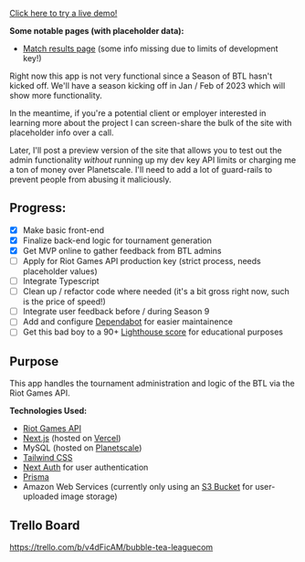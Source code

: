 [Click here to try a live demo!](https://bubble-tea-league.vercel.app/)

**Some notable pages (with placeholder data):**
- [Match results page](https://bubble-tea-league-4temqtag2-nicholasewing.vercel.app/match-results/11) (some info missing due to limits of development key!)

Right now this app is not very functional since a Season of BTL hasn't kicked off. We'll have a season kicking off in Jan / Feb of 2023 which will show more functionality.

In the meantime, if you're a potential client or employer interested in learning more about the project I can screen-share the bulk of the site with placeholder info over a call.

Later, I'll post a preview version of the site that allows you to test out the admin functionality _without_ running up my dev key API limits or charging me a ton of money over Planetscale. I'll need to add a lot of guard-rails to prevent people from abusing it maliciously.

## Progress:
- [X] Make basic front-end
- [X] Finalize back-end logic for tournament generation
- [X] Get MVP online to gather feedback from BTL admins
- [ ] Apply for Riot Games API production key (strict process, needs placeholder values)
- [ ] Integrate Typescript
- [ ] Clean up / refactor code where needed (it's a bit gross right now, such is the price of speed!)
- [ ] Integrate user feedback before / during Season 9
- [ ] Add and configure [Dependabot](https://github.com/dependabot) for easier maintainence
- [ ] Get this bad boy to a 90+ [Lighthouse score](https://web.dev/measure/) for educational purposes
 
## Purpose

This app handles the tournament administration and logic of the BTL via the Riot Games API.

**Technologies Used:**
* [Riot Games API](https://developer.riotgames.com/)
* [Next.js](https://nextjs.org/) (hosted on [Vercel](https://vercel.com/))
* MySQL (hosted on [Planetscale](https://planetscale.com/))
* [Tailwind CSS](https://tailwindcss.com/)
* [Next Auth](https://next-auth.js.org/) for user authentication
* [Prisma](https://www.prisma.io/)
* Amazon Web Services (currently only using an [S3 Bucket](https://aws.amazon.com/s3/) for user-uploaded image storage)

## Trello Board

https://trello.com/b/v4dFicAM/bubble-tea-leaguecom
